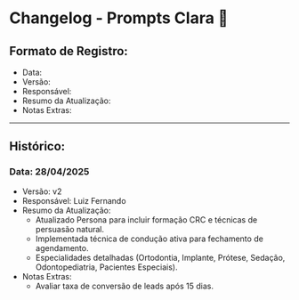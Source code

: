 # Changelog - Prompts Clara 🌻

## Formato de Registro:

- Data:
- Versão:
- Responsável:
- Resumo da Atualização:
- Notas Extras:

---

## Histórico:

### Data: 28/04/2025
- Versão: v2
- Responsável: Luiz Fernando
- Resumo da Atualização:
  - Atualizado Persona para incluir formação CRC e técnicas de persuasão natural.
  - Implementada técnica de condução ativa para fechamento de agendamento.
  - Especialidades detalhadas (Ortodontia, Implante, Prótese, Sedação, Odontopediatria, Pacientes Especiais).
- Notas Extras:
  - Avaliar taxa de conversão de leads após 15 dias.
